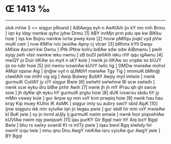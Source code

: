 # Œ 1413 ‰
---
slok mhlw 3
<> siqgur pRswid ]
AiBAwgq eyh n AwKIAih ijn kY mn mih Brmu ] iqn ky idqy nwnkw
qyho jyhw Drmu ]1] ABY inrMjn prm pdu qw kw BIKku hoie ] iqs kw Bojnu
nwnkw ivrlw pwey koie ]2] hovw pMifqu joqkI vyd pVw muiK cwir ] nvw
KMfw ivic jwxIAw Apny cj vIcwr ]3] bRhmx kYlI Gwqu kM\kw AxcwrI
kw Dwnu ] iPtk iPtkw koVu bdIAw sdw sdw AiBmwnu ] pwih eyqy jwih
vIsir nwnkw ieku nwmu ] sB buDI jwlIAih ieku rhY qqu igAwnu ]4] mwQY
jo Duir iliKAw su myit n skY koie ] nwnk jo iliKAw so vrqdw so bUJY ijs
no ndir hoie ]5] ijnI nwmu ivswirAw kUVY lwlic lig ] DMDw mwieAw
mohxI AMqir iqsnw Aig ] ijn@w vyil n qUMbVI mwieAw Tgy Tig ] mnmuiK
bMin@ clweIAih nw imlhI vig sig ] Awip Bulwey BulIAY Awpy myil
imlwie ] nwnk gurmuiK CutIAY jy clY siqgur Bwie ]6] swlwhI swlwhxw
BI scw swlwih ] nwnk scw eyku dru bIBw prhir Awih ]7] nwnk jh
jh mY iPrau qh qh swcw soie ] jh dyKw qh eyku hY gurmuiK prgtu hoie
]8] dUK ivswrxu sbdu hY jy mMin vswey koie ] gur ikrpw qy min vsY krm
prwpiq hoie ]9] nwnk hau hau krqy Kip muey KUhix lK AsMK ] siqgur
imly su aubry swcY sbid AlµK ]10] ijnw siqguru iek min syivAw iqn
jn lwgau pwie ] gur sbdI hir min vsY mwieAw kI BuK jwie ] sy jn
inrml aUjly ij gurmuiK nwim smwie ] nwnk hoir piqswhIAw kUVIAw
nwim rqy pwiqswh ]11] ijau purKY Gir BgqI nwir hY Aiq locY BgqI
Bwie ] bhu rs swlxy svwrdI Kt rs mITy pwie ] iqau bwxI Bgq slwhdy
hir nwmY icqu lwie ] mnu qnu Dnu AwgY rwiKAw isru vyicAw gur AwgY jwie
] BY BgqI
####

